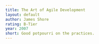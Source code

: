 ```yaml
---
title: The Art of Agile Development
layout: default
author: James Shore
rating: B-Tier
year: 2007
short: Good potpourri on the practices.
---
```

